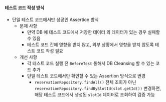 
#### 테스트 코드 작성 방식

- 단일 테스트 코드에서만 성공인 Assertion 방식
	- 문제 사항
		- 만약 DB 에 테스트 코드에서 저장한 데이터 외 데이터가 있는 경우 실패할 수 있음
		- 테스트 코드 간에 영향을 받지 않고, 외부 상황에서 영향을 받지 않도록 테스트 코드 작성 필요
	- 개선 사항
		- 각 테스트 코드 실행 전 `BeforeTest` 통해서 DB Cleansing 할 수 있는 코드 추가
		- 단일 테스트 코드에서만 확인할 수 있는 Assertion 방식으로 변경
			- `reservationRepository.findAll()` 전체 조회가 아닌 `reservationRepository.findBySlotId(slot.getId())` 변경하면, 해당 테스트 코드에서 생성된 `slotId` 데이터로 조회하여 검증 가능

